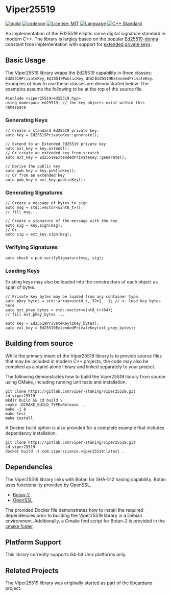 # Viper25519
[![build](https://gitlab.com/viper-staking/viper25519/badges/main/pipeline.svg)](https://gitlab.com/viper-staking/viper25519/-/commits/main)
[![codecov](https://codecov.io/gl/viper-staking/viper25519/branch/main/graph/badge.svg?token=B7F7UR16TG)](https://codecov.io/gl/viper-staking/viper25519)
[![License: MIT](https://img.shields.io/badge/License-MIT-blue.svg)](https://opensource.org/licenses/MIT)
[![Language](https://img.shields.io/badge/Language-C++-blue.svg)](https://gitlab.com/viper-staking/viper25519/-/graphs/main/charts)
[![C++ Standard](https://img.shields.io/badge/std-C++20-blue.svg)](https://en.wikipedia.org/wiki/C%2B%2B20)

An implementation of the Ed25519 elliptic curve digital signature standard in
modern C++. The library is largley based on the popular 
[Ed25519-donna](https://github.com/floodyberry/ed25519-donna) constant 
time implementation with support for
[extended private keys](https://raw.githubusercontent.com/input-output-hk/adrestia/master/docs/static/Ed25519_BIP.pdf).

## Basic Usage
The Viper25519 library wraps the Ed25519 capability in three classes: 
`Ed25519PrivateKey`, `Ed25519PublicKey`, and `Ed25519ExtendedPrivateKey`. 
Examples of how to use these classes are demonstrated below. The examples assume
the following to be at the top of the source file.

    #include <viper25519/ed25519.hpp>
    using namespace ed25519; // the key objects exist within this namespace

### Generating Keys

    // Create a standard Ed25519 private key.
    auto key = Ed25519PrivateKey::generate();

    // Extend to an Extended Ed25519 private key
    auto ext_key = key.extend();
    // Or create an extended key from scratch
    auto ext_key = Ed25519ExtendedPrivateKey::generate();

    // Derive the public key
    auto pub_key = key.publicKey();
    // Or from an extended key
    auto pub_key = ext_key.publicKey();

### Generating Signatures

    // Create a message of bytes to sign
    auto msg = std::vector<uint8_t>();
    // fill msg...

    // Create a signature of the message with the key
    auto sig = key.sign(msg);
    // Or
    auto sig = ext_key.sign(msg);

### Verifying Signatures

    auto check = pub.verifySignature(msg, sig);

### Loading Keys

Existing keys may also be loaded into the constructors of each object as span of bytes.

    // Private key bytes may be loaded from any container type.
    auto pkey_bytes = std::array<uint8_t, 32>{...}; // <- load key bytes here
    auto ext_pkey_bytes = std::vector<uint8_t>(64);
    // fill ext_pkey_bytes ...

    auto key = Ed25519PrivateKey(pkey_bytes);
    auto ext_key = Ed25519ExtendedPrivateKey(ext_pkey_bytes);

## Building from source
While the primary intent of the Viper25519 library is to provide source files 
that may be included in modern C++ projects, the code may also be complied as a 
stand-alone library and linked separately to your project.

The following demonstrates how to build the Viper25519 library from source 
using CMake, including running unit tests and installation.

    git clone https://gitlab.com/viper-staking/viper25519.git
    cd viper25519
    mkdir build && cd build \
    cmake -DCMAKE_BUILD_TYPE=Release ..
    make -j 8
    make test
    make install

A Docker build option is also provided for a complete example that includes 
dependency installation.

    git clone https://gitlab.com/viper-staking/viper25519.git
    cd viper25519
    docker build -t com.viperscience.viper25519:latest .

## Dependencies
The Viper25519 library links with Botan for SHA-512 hasing capability. Botan 
uses functionality provided by OpenSSL.

* [Botan-2](https://botan.randombit.net/)
* [OpenSSL](https://www.openssl.org/)

The provided Docker file demonstrates how to install the required 
dependencies prior to building the Viper25519 library in a Debian 
environment. Additionally, a Cmake find script for Botan-2 is provided in the 
[cmake folder](https://gitlab.com/viper-staking/viper25519/-/blob/main/cmake/FindBotan.cmake).

## Platform Support

This library currently supports 64-bit Unix platforms only.

## Related Projects

The Viper25519 library was originally started as part of the 
[libcardano](https://gitlab.com/viper-staking/libcardano) project.
